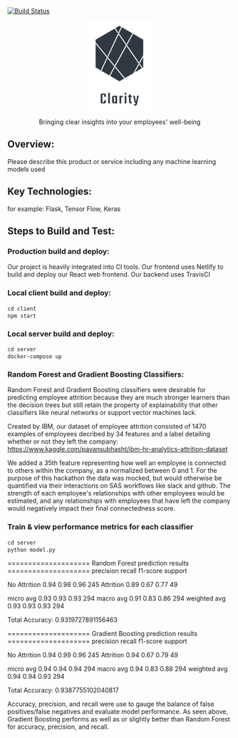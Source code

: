 [![Build Status](https://travis-ci.org/phillipxkang/kim-cheeze.svg?branch=master)](https://travis-ci.org/phillipxkang/kim-cheeze)


<p align="center"><img style="max-height: 900px" src="client/logo.png" /></p>
<p align="center">Bringing clear insights into your employees' well-being</p>

## Overview:
Please describe this product or service including any machine learning models used

## Key Technologies:
for example: Flask, Tensor Flow, Keras

## Steps to Build and Test:
### Production build and deploy:
Our project is heavily integrated into CI tools. Our frontend uses Netlify to build and deploy our React web frontend. Our backend uses TravisCI 
### Local client build and deploy:
  ```
  cd client
  npm start
  ```
### Local server build and deploy:
  ```
  cd server
  docker-compose up
  ```
### Random Forest and Gradient Boosting Classifiers:
Random Forest and Gradient Boosting classifiers were desirable for predicting employee attrition because they are much stronger learners than the decision trees but still retain the property of explainability that other classifiers like neural networks or support vector machines lack.

Created by IBM, our dataset of employee attrition consisted of 1470 examples of employees decribed by 34 features and a label detailing whether or not they left the company:
https://www.kaggle.com/pavansubhasht/ibm-hr-analytics-attrition-dataset

We added a 35th feature representing how well an employee is connected to others within the company, as a normalized between 0 and 1. For the purpose of this hackathon the data was mocked, but would otherwise be quantified via their interactions on SAS workflows like slack and github. The strength of each employee's relationships with other employees would be estimated, and any relationships with employees that have left the company would negatively impact their final connectedness score.

### Train & view performance metrics for each classifier
  ```
  cd server
  python model.py
  ```
  
  ==================== Random Forest prediction results ====================
              precision    recall  f1-score   support

No Attrition       0.94      0.98      0.96       245
   Attrition       0.89      0.67      0.77        49

   micro avg       0.93      0.93      0.93       294
   macro avg       0.91      0.83      0.86       294
weighted avg       0.93      0.93      0.93       294

Total Accuracy: 0.9319727891156463 

==================== Gradient Boosting prediction results ====================
              precision    recall  f1-score   support

No Attrition       0.94      0.99      0.96       245
   Attrition       0.94      0.67      0.79        49

   micro avg       0.94      0.94      0.94       294
   macro avg       0.94      0.83      0.88       294
weighted avg       0.94      0.94      0.93       294

Total Accuracy: 0.9387755102040817

Accuracy, precision, and recall were use to gauge the balance of false positives/false negatives and evaluate model performance. As seen above, Gradient Boosting performs as well as or slightly better than Random Forest for accuracy, precision, and recall.
